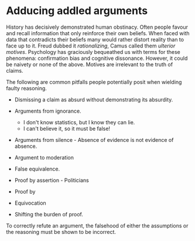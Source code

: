 # Adducing addled arguments

History has decisively demonstrated human obstinacy. Often people favour and
recall information that only reinforce their own beliefs. When faced with data
that contradicts their beliefs many would rather distort reality than to face
up to it. Freud dubbed it *rationalizing*, Camus called them *ulterior motives*.
Psychology has graciously bequeathed us with terms for these phenomena:
confirmation bias and cognitive dissonance. However, it could be naivety or
none of the above. Motives are irrelevant to the truth of claims.

The following are common pitfalls people potentially posit when wielding faulty
reasoning.

* Dismissing a claim as absurd without demonstrating its absurdity.

* Arguments from ignorance.
  * I don't know statistics, but I know they can lie.
  * I can't believe it, so it must be false!

* Arguments from silence - Absence of evidence is not evidence of absence.

* Argument to moderation

* False equivalence.

* Proof by assertion - Politicians
* Proof by 
* Equivocation
* Shifting the burden of proof.




To correctly refute an argument, the falsehood of either the assumptions or
the reasoning must be shown to be incorrect.

